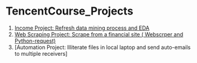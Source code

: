 # TencentCourse_Projects

1. [Income Project: Refresh data mining process and EDA](https://github.com/kk221/TecentCourse_Projects/tree/Income_Project)
2. [Web Scraping Project: Scrape from a financial site ( Webscrper and Python-request)](https://github.com/kk221/TecentCourse_Projects/tree/WebScraping_financialsite)
3. [Automation Project: Illiterate files in local laptop and send auto-emails to multiple receivers] 



